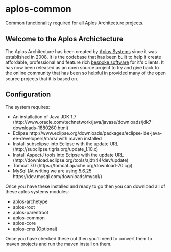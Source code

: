 # aplos-common
Common functionality required for all Aplos Architecture projects.

Welcome to the Aplos Archictecture 
----------------------------------------
The Aplos Architecture has been created by <a href="https://www.aplossystems.co.uk">Aplos Systems</a> since it was established in 2008.  It is the codebase that has been built to help it create affordable, professional and feature rich <a href="https://www.aplossystems.co.uk/bespoke-software.aplos">bespoke software</a> for it's clients.  It has now been released as an open source project to try and give back to the online community that has been so helpful in provided many of the open source projects that it is based on.

Configuration
-----------------------------------------
The system requires:

<ul>
<li>An installation of Java JDK 1.7 (http://www.oracle.com/technetwork/java/javase/downloads/jdk7-downloads-1880260.html)</li>
<li>Eclipse http://www.eclipse.org/downloads/packages/eclipse-ide-java-ee-developers/marsr with maven installed</li>
<li>Install subsclipse into Eclipse with the update URL (http://subclipse.tigris.org/update_1.10.x)</li>
<li>Install AspectJ tools into Ecipse with the update URL (http://download.eclipse.org/tools/ajdt/44/dev/update)
<li>Tomcat 7.0 (https://tomcat.apache.org/download-70.cgi)</li>
<li>MySql (At writing we are using 5.6.25 https://dev.mysql.com/downloads/mysql/)</li>
</ul>

Once you have these installed and ready to go then you can download all of these aplos systems modules:
<ul>
<li>aplos-archetype</li>
<li>aplos-root</li>
<li>aplos-parentroot</li>
<li>aplos-common</li>
<li>aplos-core</li>
<li>aplos-cms (Optional)</li>
</ul>

Once you have checked these out then you'll need to convert them to maven projects and run the maven install on them.  

